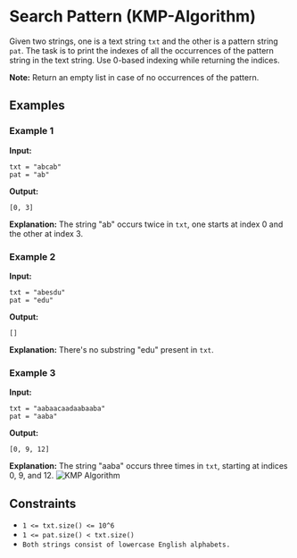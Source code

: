 # Search Pattern (KMP-Algorithm)

Given two strings, one is a text string `txt` and the other is a pattern string `pat`. The task is to print the indexes of all the occurrences of the pattern string in the text string. Use 0-based indexing while returning the indices.

**Note:** Return an empty list in case of no occurrences of the pattern.

## Examples

### Example 1
**Input:** 
```plaintext
txt = "abcab"
pat = "ab"
```
**Output:** 
```plaintext
[0, 3]
```
**Explanation:** The string "ab" occurs twice in `txt`, one starts at index 0 and the other at index 3.

### Example 2
**Input:** 
```plaintext
txt = "abesdu"
pat = "edu"
```
**Output:** 
```plaintext
[]
```
**Explanation:** There's no substring "edu" present in `txt`.

### Example 3
**Input:** 
```plaintext
txt = "aabaacaadaabaaba"
pat = "aaba"
```
**Output:** 
```plaintext
[0, 9, 12]
```
**Explanation:** The string "aaba" occurs three times in `txt`, starting at indices 0, 9, and 12.
![KMP Algorithm](https://media.geeksforgeeks.org/img-practice/prod/addEditProblem/703119/Web/Other/blobid0_1731391225.png)

## Constraints
- `1 <= txt.size() <= 10^6`
- `1 <= pat.size() < txt.size()`
- `Both strings consist of lowercase English alphabets.`